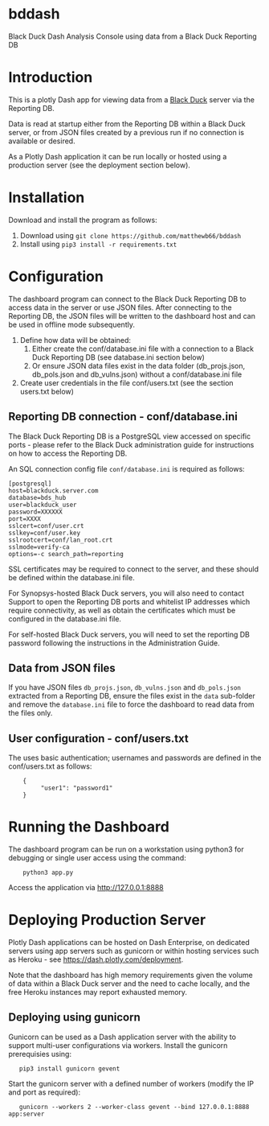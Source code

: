 # bddash
Black Duck Dash Analysis Console using data from a Black Duck Reporting DB

# Introduction

This is a plotly Dash app for viewing data from a [Black Duck](https://www.synopsys.com/software-integrity/security-testing/software-composition-analysis.html) server via the Reporting DB.

Data is read at startup either from the Reporting DB within a Black Duck server, or from JSON files created by a previous run if no connection is available or desired.

As a Plotly Dash application it can be run locally or hosted using a production server (see the deployment section below).

# Installation

Download and install the program as follows:

1. Download using `git clone https://github.com/matthewb66/bddash`
1. Install using `pip3 install -r requirements.txt`

# Configuration

The dashboard program can connect to the Black Duck Reporting DB to access data in the server or use JSON files. After connecting to the Reporting DB, the JSON files will be written to the dashboard host and can be used in offline mode subsequently.

1. Define how data will be obtained:
    1. Either create the conf/database.ini file with a connection to a Black Duck Reporting DB (see database.ini section below)
    1. Or ensure JSON data files exist in the data folder (db_projs.json, db_pols.json and db_vulns.json) without a conf/database.ini file
1. Create user credentials in the file conf/users.txt (see the section users.txt below)

## Reporting DB connection - conf/database.ini

The Black Duck Reporting DB is a PostgreSQL view accessed on specific ports - please refer to the Black Duck administration guide for instructions on how to access the Reporting DB.

An SQL connection config file `conf/database.ini` is required as follows:

    [postgresql]
    host=blackduck.server.com
    database=bds_hub
    user=blackduck_user
    password=XXXXXX
    port=XXXX
    sslcert=conf/user.crt
    sslkey=conf/user.key
    sslrootcert=conf/lan_root.crt
    sslmode=verify-ca
    options=-c search_path=reporting

SSL certificates may be required to connect to the server, and these should be defined within the database.ini file.

For Synopsys-hosted Black Duck servers, you will also need to contact Support to open the Reporting DB ports and whitelist IP addresses which require connectivity, as well as obtain the certificates which must be configured in the database.ini file.

For self-hosted Black Duck servers, you will need to set the reporting DB password following the instructions in the Administration Guide.

## Data from JSON files

If you have JSON files `db_projs.json`, `db_vulns.json` and `db_pols.json` extracted from a Reporting DB, ensure the files exist in the `data` sub-folder and remove the `database.ini` file to force the dashboard to read data from the files only.

## User configuration - conf/users.txt

The uses basic authentication; usernames and passwords are defined in the conf/users.txt as follows:

        {
             "user1": "password1"
        }

# Running the Dashboard

The dashboard program can be run on a workstation using python3 for debugging or single user access using the command:

        python3 app.py
        
Access the application via http://127.0.0.1:8888

# Deploying Production Server

Plotly Dash applications can be hosted on Dash Enterprise, on dedicated servers using app servers such as gunicorn or within hosting services such as Heroku - see https://dash.plotly.com/deployment.

Note that the dashboard has high memory requirements given the volume of data within a Black Duck server and the need to cache locally, and the free Heroku instances may report exhausted memory.

## Deploying using gunicorn

Gunicorn can be used as a Dash application server with the ability to support multi-user configurations via workers. Install the gunicorn prerequisies using:

       pip3 install gunicorn gevent
       
Start the gunicorn server with a defined number of workers (modify the IP and port as required):

       gunicorn --workers 2 --worker-class gevent --bind 127.0.0.1:8888 app:server
       
